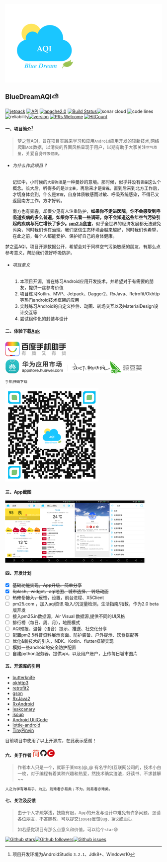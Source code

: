 ![Logo](./images/aqi.svg)

## BlueDreamAQI:partly_sunny:

[![jetpack](https://img.shields.io/badge/志威-梦之蓝AQI-brightgreen.svg)](https://github.com/zhiwei1990/BlueDreamAQI) [![API](https://img.shields.io/badge/API-21%2B-brightgreen.svg?style=flat)](https://android-arsenal.com/api?level=21) [![apache2.0](https://img.shields.io/badge/license-LGPL-brightgreen.svg)](./LICENSE) [![Build Status](https://travis-ci.org/zhiwei1990/BlueDreamAQI.svg?branch=master)](https://travis-ci.org/zhiwei1990/BlueDreamAQI)![sonar cloud](https://sonarcloud.io/api/project_badges/measure?project=zhiwei1990_BlueDreamAQI&metric=alert_status) ![code lines](https://sonarcloud.io/api/project_badges/measure?project=zhiwei1990_BlueDreamAQI&metric=ncloc)![reliability](https://sonarcloud.io/api/project_badges/measure?project=zhiwei1990_BlueDreamAQI&metric=reliability_rating)[![version](https://img.shields.io/github/release/zhiwei1990/BlueDreamAQI.svg)](https://github.com/zhiwei1990/BlueDreamAQI/releases) [![PRs Welcome](https://img.shields.io/badge/PRs-welcome-brightgreen.svg?style=flat-square)](http://makeapullrequest.com) [![HitCount](http://hits.dwyl.io/zhiwei1990/BlueDreamAQI.svg)](http://hits.dwyl.io/zhiwei1990/BlueDreamAQI)

#### 一、项目简介[^1]

> 梦之蓝AQI，旨在项目实践来学习和应用`Android`应用开发的较新技术,网络爬取`AQI`数据，以清爽的界面风格呈现于用户，以期有助于大家关注`空气质量`，关爱自身`呼吸健康`。

- ###### 为什么作此项目？

  记忆中，小时候的`大雾弥漫`是一种曼妙的意境。那时候，似乎并没有`雾霾`这么个概念。长大后，听得多的是`沙尘暴`，再后来才是`雾霾`。直到后来到北方工作后，才切身体会到，什么是`雾霾`，自身体质敏感而过敏、呼吸系统感染，不得已又返回南方工作，方才好转。

  南方也有雾霾，却很少见有人注重防护，**如果你不走进医院，你不会感受到呼吸道疾病的多么普遍，如果你不去看一些调研，你不会知道这些年空气污染引起的疾病与死亡增长了多少。[pm2.5危害](http://www.pm25.com/news/429.html)**，似乎全世界的经济发展都无法避免污染，同时我们也在治理。我们坚信生态环境会越来越好，同时我们也希望，在此之前，每个人都能爱护、保护好自己的身体健康。

​	梦之蓝AQI，项目开源数据公开，希望会对于同样空气污染敏感的朋友，有那么点参考意义，帮助我们做好呼吸防护。

- ###### 项目意义

  1. 本项目开源，旨在练习Android应用开发技术，并希望对于有需要的朋友，提供一丝参考价值
  2. 项目练习Kotlin、MVP、Jetpack、Dagger2、RxJava、Retrofit/Okhttp等热门android技术框架的应用
  3. 实践练习Android的自定义控件、动画、转场交互以及MaterialDesign设计交互等
  4. 尝试组件化的封装与设计

#### 二、体验下载[Apk](https://raw.githubusercontent.com/zhiwei1990/BlueDreamAQI/master/release/aqi.apk)

[![get form baiduAppStore](./images/baiduAppStore.png)](http://shouji.baidu.com/software/23722654.html)[![get from HuaweiAppStore](./images/huawei_appstore.png)](http://app.hicloud.com/app/C100221047)[![get from HuaweiAppStore](./images/wandoujia.png)](http://www.wandoujia.com/apps-in.zhiwei.aqi)

`手机扫码下载`

![二维码](./images/QR_aqi.png)

#### 三、App截图

![北京AQI图1](/images/img_aqi_beijing.png)![北京AQI图2](./images/img_aqi_nearby.png)![关于开发者](./images/img_aqi_about.png)![搜索界面](./images/img_search_city.png)

#### 四、开发计划

- [x] ~~基础功能实现，App升级、简单分享~~
- [x] ~~Splash、widget、aqi地图、城市选择、 转场动画~~
- [ ] ~~热修复接入，反馈~~，设置，前台进程、X5Client
- [ ] pm25.com ，加入aqi资讯 吸入/沉淀量检测，生活指南/指数，作为2.0 beta版开发
- [ ] 接入pm25.in数据源，Air Visual 数据源,提供不同的UI风格
- [ ] 排行榜（每日、周、月），地图模式
- [ ] AQI预报、温馨（语音）提示、推送、社交化分享
- [ ] 配置pm2.5科普资料展示页面、防护装备、户外提示、饮食搭配等
- [ ] 优化&新技术的引入，NDK、Kotlin、flutter框架实现
- [ ] 模拟一些android的安全防护配置
- [ ] 自建python服务器，提供api，以及用户账户，上传每日城市图片

#### 五、开源库的引用

-  [butterknife](https://github.com/JakeWharton/butterknife)
- [okhttp3](https://github.com/square/okhttp)
- [retrofit2](https://github.com/square/retrofit)
- [gson](https://github.com/google/gson)
- [RxJava2](https://github.com/ReactiveX/RxJava)
- [RxAndroid](https://github.com/ReactiveX/RxAndroid)
- [leakcanary](https://github.com/square/leakcanary)
- [jsoup](https://github.com/jhy/jsoup)
- [Android UtilCode](https://github.com/Blankj/AndroidUtilCode)
- [lottie-android](https://github.com/airbnb/lottie-android)
- [TinyPinyin](https://github.com/promeG/TinyPinyin)

目前项目中使用了以上开源库，在此表示感谢！

####  六、关于作者 [![jianshu](./images/jianshu.png)](https://www.jianshu.com/u/72294e6848c0)[![github](./images/github.png)](https://github.com/zhiwei1990)[![csdn](./images/csdn.png)](https://blog.csdn.net/zhiwei9001)

> 作者本人只是一个，就职于某`知名`(@_@ 有名字的)互联网公司的，技术小白一枚，对于编程有着某种兴趣和热爱，然技术确实渣渣，好读书、不求甚解~~

`人之为学有难易乎、为之，则难者亦易矣；不为，则易者亦难矣。`

#### 七、关注及反馈

> 由于个人才疏学浅，技能有限，App的开发与设计中难免有许多问题，恳请各位朋友，不吝赐教，可以提交`issues`反馈`Bug`、`建议`或`意见`。
>
> 如若感觉项目有那么点意义和价值，可以给个`star`:smile:

[![Github stars](https://img.shields.io/github/stars/zhiwei1990/BlueDreamAQI.svg?style=social&label=star)](https://github.com/zhiwei1990/BlueDreamAQI)[![Github followers](https://img.shields.io/github/followers/zhiwei1990.svg?style=social&label=follow)](https://github.com/zhiwei1990/BlueDreamAQI)[![Github issues](https://img.shields.io/github/issues/zhiwei1990/BlueDreamAQI.svg?style=social&label=issues)](https://github.com/zhiwei1990/BlueDreamAQI)

[^1]: 项目开发环境为AndroidStudio `3.2.1`、Jdk8+、Windows10



